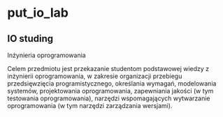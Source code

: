# put_io_lab
## IO studing 

Inżynieria oprogramowania

Celem przedmiotu jest przekazanie studentom podstawowej wiedzy z inżynierii oprogramowania, w zakresie organizacji przebiegu przedsięwzięcia programistycznego, określania wymagań, modelowania systemów, projektowania oprogramowania, zapewniania jakości (w tym testowania oprogramowania), narzędzi wspomagających wytwarzanie oprogramowania (w tym narzędzi zarządzania wersjami).

